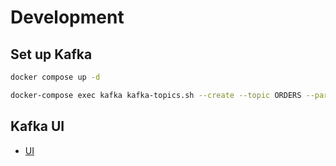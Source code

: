 # Development

## Set up Kafka

```sh
docker compose up -d
```

```sh
docker-compose exec kafka kafka-topics.sh --create --topic ORDERS --partitions 1 --replication-factor 1 --bootstrap-server kafka:9092
```

## Kafka UI

- [UI](http://localhost:8090/)